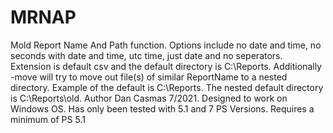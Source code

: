 # MRNAP
Mold Report Name And Path function.
Options include no date and time, no seconds with date and time, utc time, just date and no seperators. Extension is default csv and the default directory is C:\Reports. 
Additionally -move will try to move out file(s) of similar ReportName to a nested directory. 
Example of the default is C:\Reports\. The nested default directory is C:\Reports\old.
Author Dan Casmas 7/2021. Designed to work on Windows OS.
Has only been tested with 5.1 and 7 PS Versions. Requires a minimum of PS 5.1 